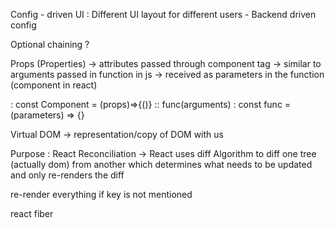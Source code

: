 Config - driven UI : Different UI layout for different users - Backend driven config

Optional chaining ?

Props (Properties) -> attributes passed through component tag -> similar to arguments passed in function in js -> received as parameters in the function (component in react)

: const Component = (props)=>{()} :: func(arguments) : const func = (parameters) => {}

Virtual DOM -> representation/copy of DOM with us

Purpose : React Reconciliation -> React uses diff Algorithm to diff one tree (actually dom) from another which determines what needs to be updated and only re-renders the diff

re-render everything if key is not mentioned

react fiber
